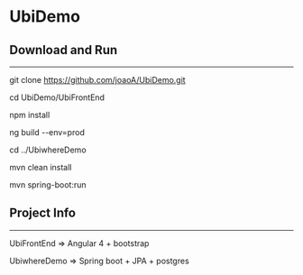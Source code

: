 # UbiDemo


## Download and Run
---

git clone https://github.com/joaoA/UbiDemo.git

cd UbiDemo/UbiFrontEnd

npm install

ng build --env=prod

cd ../UbiwhereDemo

mvn clean install

mvn spring-boot:run




## Project Info
---

UbiFrontEnd  => Angular 4 + bootstrap

UbiwhereDemo => Spring boot + JPA + postgres





